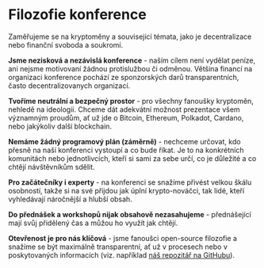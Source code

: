# Filozofie konference

Zaměřujeme se na kryptoměny a související témata, jako je decentralizace nebo finanční svoboda a soukromí.

**Jsme nezisková a nezávislá konference** - naším cílem není vydělat peníze, ani nejsme motivovaní žádnou protislužbou či odměnou. Většina financí na organizaci konference pochází ze sponzorských darů transparentních, často decentralizovanych organizací.

**Tvoříme neutrální a bezpečný prostor** - pro všechny fanoušky kryptoměn, nehledě na ideologii. Chceme dát adekvátní možnost prezentace všem významným proudům, ať už jde o Bitcoin, Ethereum, Polkadot, Cardano, nebo jakýkoliv další blockchain.

**Nemáme žádný programový plán (záměrně)** - nechceme určovat, kdo přesně na naší konferenci vystoupí a co bude říkat. Je to na konkrétních komunitách nebo jednotlivcích, kteří si sami za sebe určí, co je důležité a co chtějí návštěvníkům sdělit.

**Pro začátečníky i experty** - na konferenci se snažíme přivést velkou škálu osobností, takže si na své přijdou jak úplní krypto-nováčci, tak lidé, kteří vyhledávají náročnější a hlubší obsah.

**Do přednášek a workshopů nijak obsahově nezasahujeme** - přednášející mají svůj přidělený čas a můžou ho využít jak chtějí.

**Otevřenost je pro nás klíčová** - jsme fanoušci open-source filozofie a snažíme se být maximálně transparentní, ať už v procesech nebo v poskytovaných informacích (viz. například [náš repozitář na GitHubu](https://github.com/utxo-foundation)).

